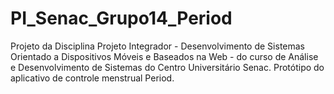 # PI_Senac_Grupo14_Period
Projeto da Disciplina Projeto Integrador - Desenvolvimento de Sistemas Orientado a Dispositivos Móveis e Baseados na Web - do curso de Análise e Desenvolvimento de Sistemas do Centro Universitário Senac. Protótipo do aplicativo de controle menstrual Period.
